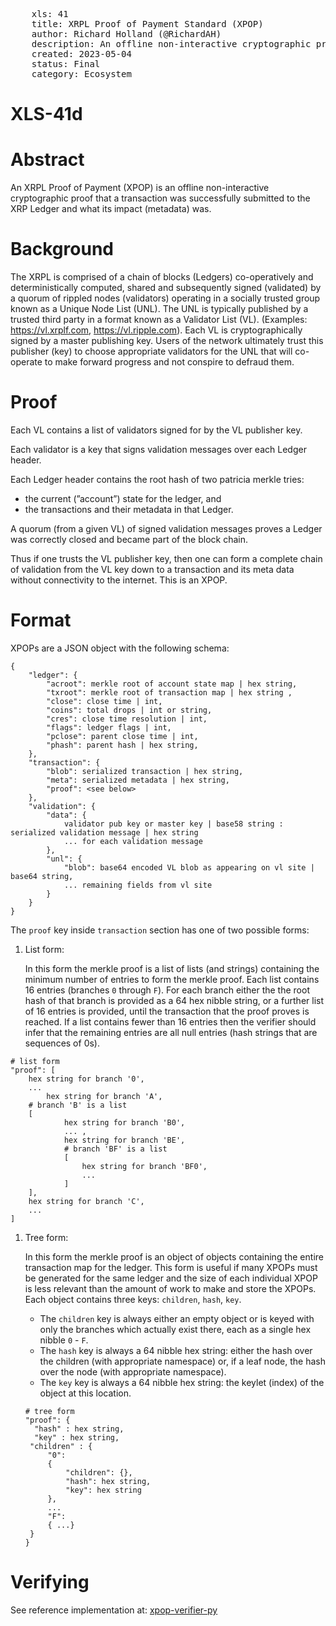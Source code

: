 <pre>
    xls: 41
    title: XRPL Proof of Payment Standard (XPOP)
    author: Richard Holland (@RichardAH)
	description: An offline non-interactive cryptographic proof that a transaction was successfully submitted to the XRP Ledger and what its impact (metadata) was
    created: 2023-05-04
    status: Final
    category: Ecosystem
</pre>

# XLS-41d

# Abstract

An XRPL Proof of Payment (XPOP) is an offline non-interactive cryptographic proof that a transaction was successfully submitted to the XRP Ledger and what its impact (metadata) was.

# Background

The XRPL is comprised of a chain of blocks (Ledgers) co-operatively and deterministically computed, shared and subsequently signed (validated) by a quorum of rippled nodes (validators) operating in a socially trusted group known as a Unique Node List (UNL). The UNL is typically published by a trusted third party in a format known as a Validator List (VL). (Examples: https://vl.xrplf.com, https://vl.ripple.com). Each VL is cryptographically signed by a master publishing key. Users of the network ultimately trust this publisher (key) to choose appropriate validators for the UNL that will co-operate to make forward progress and not conspire to defraud them.

# Proof

Each VL contains a list of validators signed for by the VL publisher key.

Each validator is a key that signs validation messages over each Ledger header.

Each Ledger header contains the root hash of two patricia merkle tries:

- the current (”account”) state for the ledger, and
- the transactions and their metadata in that Ledger.

A quorum (from a given VL) of signed validation messages proves a Ledger was correctly closed and became part of the block chain.

Thus if one trusts the VL publisher key, then one can form a complete chain of validation from the VL key down to a transaction and its meta data without connectivity to the internet. This is an XPOP.

# Format

XPOPs are a JSON object with the following schema:

```
{
	"ledger": {
		"acroot": merkle root of account state map | hex string,
		"txroot": merkle root of transaction map | hex string ,
		"close": close time | int,
		"coins": total drops | int or string,
		"cres": close time resolution | int,
		"flags": ledger flags | int,
		"pclose": parent close time | int,
		"phash": parent hash | hex string,
	},
	"transaction": {
		"blob": serialized transaction | hex string,
		"meta": serialized metadata | hex string,
		"proof": <see below>
	},
	"validation": {
		"data": {
			validator pub key or master key | base58 string : serialized validation message | hex string
			... for each validation message
		},
		"unl": {
			"blob": base64 encoded VL blob as appearing on vl site | base64 string,
			... remaining fields from vl site
		}
	}
}
```

The `proof` key inside `transaction` section has one of two possible forms:

1. List form:

   In this form the merkle proof is a list of lists (and strings) containing the minimum number of entries to form the merkle proof. Each list contains 16 entries (branches `0` through `F`). For each branch either the the root hash of that branch is provided as a 64 hex nibble string, or a further list of 16 entries is provided, until the transaction that the proof proves is reached. If a list contains fewer than 16 entries then the verifier should infer that the remaining entries are all null entries (hash strings that are sequences of 0s).

```
# list form
"proof": [
	hex string for branch '0',
	...
        hex string for branch 'A',
	# branch 'B' is a list
	[
			hex string for branch 'B0',
			... ,
			hex string for branch 'BE',
			# branch 'BF' is a list
			[
				hex string for branch 'BF0',
				...
			]
	],
	hex string for branch 'C',
	...
]

```

1. Tree form:

   In this form the merkle proof is an object of objects containing the entire transaction map for the ledger. This form is useful if many XPOPs must be generated for the same ledger and the size of each individual XPOP is less relevant than the amount of work to make and store the XPOPs. Each object contains three keys: `children`, `hash`, `key`.
   - The `children` key is always either an empty object or is keyed with only the branches which actually exist there, each as a single hex nibble `0` - `F`.
   - The `hash` key is always a 64 nibble hex string: either the hash over the children (with appropriate namespace) or, if a leaf node, the hash over the node (with appropriate namespace).
   - The `key` key is always a 64 nibble hex string: the keylet (index) of the object at this location.

   ```
   # tree form
   "proof": {
     "hash" : hex string,
     "key" : hex string,
   	"children" : {
   		"0":
   		{
   			"children": {},
   			"hash": hex string,
   			"key": hex string
   		},
   		...
   		"F":
   		{ ...}
   	}
   }
   ```

# Verifying

See reference implementation at: [xpop-verifier-py](https://github.com/RichardAH/xpop-verifier-py/blob/main/verify.py)
